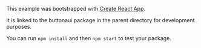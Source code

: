 This example was bootstrapped with [Create React App](https://github.com/facebook/create-react-app).

It is linked to the buttonaui package in the parent directory for development purposes.

You can run `npm install` and then `npm start` to test your package.
